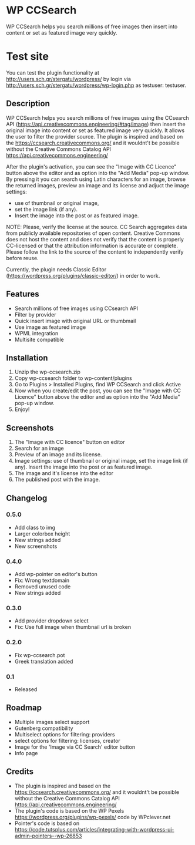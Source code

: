 # WP CCSearch 

WP CCSearch helps you search millions of free images then insert into content or set as featured image very quickly.

# Test site
You can test the plugin functionality at http://users.sch.gr/stergatu/wordpress/ by login via http://users.sch.gr/stergatu/wordpress/wp-login.php as testuser: testuser.


## Description

WP CCSearch helps you search millions of free images using the CCsearch API (https://api.creativecommons.engineering/#tag/image)  then insert the original image into content or set as featured image very quickly.
It allows the user to filter the provider source.
The plugin is inspired and based on the https://ccsearch.creativecommons.org/ and it wouldnt't be possible without the Creative Commons Catalog API https://api.creativecommons.engineering/

After the plugin's activation, you can see the "Image with CC Licence"  button above the editor and as option into the "Add Media" pop-up window. 
By pressing it  you can search using Latin characters for an image, browse the returned images, preview an image and its license and adjuct the image settings: 
 - use of thumbnail or original image,
 - set the image link (if any). 
 - Insert the image into the post or as featured image.


NOTE: Please, verify the license at the source. CC Search aggregates data from publicly available repositories of open content. 
Creative Commons does not host the content and does not verify that the content is properly CC-licensed or that the attribution information is accurate or complete. 
Please follow the link to the source of the content to independently verify before reuse.

Currently, the plugin needs Classic Editor (https://wordpress.org/plugins/classic-editor/) in order to work.


## Features

- Search millions of free images using CCsearch API
- Filter by provider
- Quick insert image with original URL or thumbmail
- Use image as featured image
- WPML integration
- Multisite compatible


## Installation

1. Unzip the wp-ccsearch.zip
2. Copy wp-ccsearch folder to wp-content/plugins
3. Go to Plugins > Installed Plugins, find WP CCSearch and click Active
4. Now when you create/edit the post, you can see the "Image with CC Licence"  button above the editor and as option into the "Add Media" pop-up window. 
5. Enjoy!

## Screenshots
1. The "Image with CC licence" button on editor
2. Search for an image 
3. Preview of an image and its license.
4. Image settings: use of thumbnail or original image, set the image link (if any). Insert the image into the post or as featured image.
5. The image and it's license into the editor
6. The published post with the image.


## Changelog

### 0.5.0
* Add class to img
* Larger colorbox height
* New strings added
* New screenshots

### 0.4.0 
* Add wp-pointer on editor's button
* Fix: Wrong textdomain
* Removed unused code
* New strings added

### 0.3.0 
* Add provider dropdown select
* Fix: Use full image when thumbnail url is broken 


### 0.2.0 
* Fix wp-ccsearch.pot
* Greek translation added

### 0.1 
* Released

## Roadmap
- Multiple images select support
- Gutenberg compatibility
- Multiselect options for filtering: providers
- select options for filtering: licenses, creator
- Image for the 'Image via CC Search' editor button
- Info page

## Credits 
- The plugin is inspired and based on the https://ccsearch.creativecommons.org/ and it wouldnt't be possible without the Creative Commons Catalog API https://api.creativecommons.engineering/
- The plugin's code is based on the WP Pexels https://wordpress.org/plugins/wp-pexels/  code by WPclever.net
- Pointer's code is based on https://code.tutsplus.com/articles/integrating-with-wordpress-ui-admin-pointers--wp-26853

